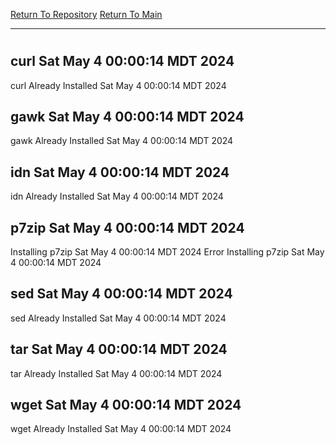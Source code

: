 [Return To Repository](https://github.com/DigitalWarrior/piholeparser/)
[Return To Main](https://github.com/DigitalWarrior/piholeparser/blob/master/RecentRunLogs/Mainlog.md)
____________________________________
# 
## curl Sat May  4 00:00:14 MDT 2024
curl Already Installed Sat May  4 00:00:14 MDT 2024
## gawk Sat May  4 00:00:14 MDT 2024
gawk Already Installed Sat May  4 00:00:14 MDT 2024
## idn Sat May  4 00:00:14 MDT 2024
idn Already Installed Sat May  4 00:00:14 MDT 2024
## p7zip Sat May  4 00:00:14 MDT 2024
Installing p7zip Sat May  4 00:00:14 MDT 2024
Error Installing p7zip Sat May  4 00:00:14 MDT 2024
## sed Sat May  4 00:00:14 MDT 2024
sed Already Installed Sat May  4 00:00:14 MDT 2024
## tar Sat May  4 00:00:14 MDT 2024
tar Already Installed Sat May  4 00:00:14 MDT 2024
## wget Sat May  4 00:00:14 MDT 2024
wget Already Installed Sat May  4 00:00:14 MDT 2024
